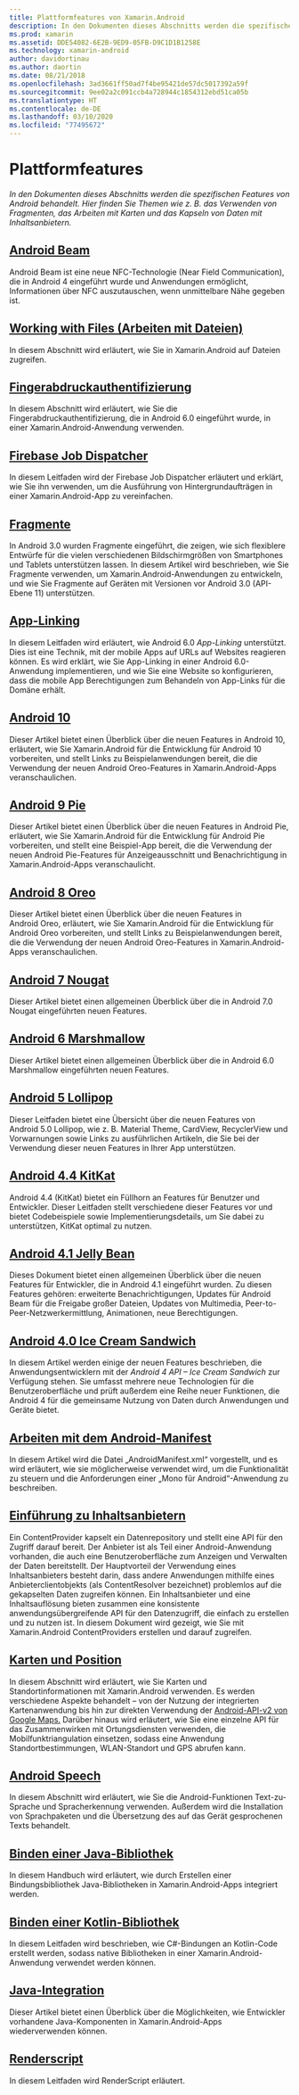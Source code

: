 ```yaml
---
title: Plattformfeatures von Xamarin.Android
description: In den Dokumenten dieses Abschnitts werden die spezifischen Features von Android behandelt. Hier finden Sie Themen wie z. B. das Verwenden von Fragmenten, das Arbeiten mit Karten und das Kapseln von Daten mit Inhaltsanbietern.
ms.prod: xamarin
ms.assetid: DDE54082-6E2B-9ED9-05FB-D9C1D1B1258E
ms.technology: xamarin-android
author: davidortinau
ms.author: daortin
ms.date: 08/21/2018
ms.openlocfilehash: 3ad3661ff50ad7f4be95421de57dc5017392a59f
ms.sourcegitcommit: 9ee02a2c091ccb4a728944c1854312ebd51ca05b
ms.translationtype: HT
ms.contentlocale: de-DE
ms.lasthandoff: 03/10/2020
ms.locfileid: "77495672"
---
```

# <a name="platform-features"></a>Plattformfeatures

_In den Dokumenten dieses Abschnitts werden die spezifischen Features von Android behandelt. Hier finden Sie Themen wie z. B. das Verwenden von Fragmenten, das Arbeiten mit Karten und das Kapseln von Daten mit Inhaltsanbietern._

## <a name="android-beam"></a>[Android Beam](~/android/platform/android-beam.md)

Android Beam ist eine neue NFC-Technologie (Near Field Communication), die in Android 4 eingeführt wurde und Anwendungen ermöglicht, Informationen über NFC auszutauschen, wenn unmittelbare Nähe gegeben ist.

## <a name="working-with-files"></a>[Working with Files (Arbeiten mit Dateien)](~/android/platform/files/index.md)

In diesem Abschnitt wird erläutert, wie Sie in Xamarin.Android auf Dateien zugreifen.

## <a name="fingerprint-authentication"></a>[Fingerabdruckauthentifizierung](~/android/platform/fingerprint-authentication/index.md)

In diesem Abschnitt wird erläutert, wie Sie die Fingerabdruckauthentifizierung, die in Android 6.0 eingeführt wurde, in einer Xamarin.Android-Anwendung verwenden.

## <a name="firebase-job-dispatcher"></a>[Firebase Job Dispatcher](~/android/platform/firebase-job-dispatcher.md)

In diesem Leitfaden wird der Firebase Job Dispatcher erläutert und erklärt, wie Sie ihn verwenden, um die Ausführung von Hintergrundaufträgen in einer Xamarin.Android-App zu vereinfachen.

## <a name="fragments"></a>[Fragmente](~/android/platform/fragments/index.md)

In Android 3.0 wurden Fragmente eingeführt, die zeigen, wie sich flexiblere Entwürfe für die vielen verschiedenen Bildschirmgrößen von Smartphones und Tablets unterstützen lassen. In diesem Artikel wird beschrieben, wie Sie Fragmente verwenden, um Xamarin.Android-Anwendungen zu entwickeln, und wie Sie Fragmente auf Geräten mit Versionen vor Android 3.0 (API-Ebene 11) unterstützen.

## <a name="app-linking"></a>[App-Linking](~/android/platform/app-linking.md)

In diesem Leitfaden wird erläutert, wie Android 6.0 _App-Linking_ unterstützt. Dies ist eine Technik, mit der mobile Apps auf URLs auf Websites reagieren können. Es wird erklärt, wie Sie App-Linking in einer Android 6.0-Anwendung implementieren, und wie Sie eine Website so konfigurieren, dass die mobile App Berechtigungen zum Behandeln von App-Links für die Domäne erhält.

## <a name="android-10"></a>[Android 10](~/android/platform/android-10.md)

Dieser Artikel bietet einen Überblick über die neuen Features in Android 10, erläutert, wie Sie Xamarin.Android für die Entwicklung für Android 10 vorbereiten, und stellt Links zu Beispielanwendungen bereit, die die Verwendung der neuen Android Oreo-Features in Xamarin.Android-Apps veranschaulichen.

## <a name="android-9-pie"></a>[Android 9 Pie](~/android/platform/pie.md)

Dieser Artikel bietet einen Überblick über die neuen Features in Android Pie, erläutert, wie Sie Xamarin.Android für die Entwicklung für Android Pie vorbereiten, und stellt eine Beispiel-App bereit, die die Verwendung der neuen Android Pie-Features für Anzeigeausschnitt und Benachrichtigung in Xamarin.Android-Apps veranschaulicht.

## <a name="android-8-oreo"></a>[Android 8 Oreo](~/android/platform/oreo.md)

Dieser Artikel bietet einen Überblick über die neuen Features in Android Oreo, erläutert, wie Sie Xamarin.Android für die Entwicklung für Android Oreo vorbereiten, und stellt Links zu Beispielanwendungen bereit, die die Verwendung der neuen Android Oreo-Features in Xamarin.Android-Apps veranschaulichen.

## <a name="android-7-nougat"></a>[Android 7 Nougat](~/android/platform/nougat.md)

Dieser Artikel bietet einen allgemeinen Überblick über die in Android 7.0 Nougat eingeführten neuen Features.

## <a name="android-6-marshmallow"></a>[Android 6 Marshmallow](~/android/platform/marshmallow.md)

Dieser Artikel bietet einen allgemeinen Überblick über die in Android 6.0 Marshmallow eingeführten neuen Features.

## <a name="android-5-lollipop"></a>[Android 5 Lollipop](~/android/platform/lollipop.md)

Dieser Leitfaden bietet eine Übersicht über die neuen Features von Android 5.0 Lollipop, wie z. B. Material Theme, CardView, RecyclerView und Vorwarnungen sowie Links zu ausführlichen Artikeln, die Sie bei der Verwendung dieser neuen Features in Ihrer App unterstützen.

## <a name="android-44-kitkat"></a>[Android 4.4 KitKat](~/android/platform/kitkat.md)

Android 4.4 (KitKat) bietet ein Füllhorn an Features für Benutzer und Entwickler. Dieser Leitfaden stellt verschiedene dieser Features vor und bietet Codebeispiele sowie Implementierungsdetails, um Sie dabei zu unterstützen, KitKat optimal zu nutzen.

## <a name="android-41-jelly-bean"></a>[Android 4.1 Jelly Bean](~/android/platform/jelly-bean.md)

Dieses Dokument bietet einen allgemeinen Überblick über die neuen Features für Entwickler, die in Android 4.1 eingeführt wurden. Zu diesen Features gehören: erweiterte Benachrichtigungen, Updates für Android Beam für die Freigabe großer Dateien, Updates von Multimedia, Peer-to-Peer-Netzwerkermittlung, Animationen, neue Berechtigungen.

## <a name="android-40-ice-cream-sandwich"></a>[Android 4.0 Ice Cream Sandwich](~/android/platform/ice-cream-sandwich.md)

In diesem Artikel werden einige der neuen Features beschrieben, die Anwendungsentwicklern mit der *Android 4 API – Ice Cream Sandwich* zur Verfügung stehen.
Sie umfasst mehrere neue Technologien für die Benutzeroberfläche und prüft außerdem eine Reihe neuer Funktionen, die Android 4 für die gemeinsame Nutzung von Daten durch Anwendungen und Geräte bietet.

## <a name="working-with-the-android-manifest"></a>[Arbeiten mit dem Android-Manifest](android-manifest.md)

In diesem Artikel wird die Datei „AndroidManifest.xml“ vorgestellt, und es wird erläutert, wie sie möglicherweise verwendet wird, um die Funktionalität zu steuern und die Anforderungen einer „Mono für Android“-Anwendung zu beschreiben.

## <a name="introduction-to-content-providers"></a>[Einführung zu Inhaltsanbietern](~/android/platform/content-providers/index.md)

Ein ContentProvider kapselt ein Datenrepository und stellt eine API für den Zugriff darauf bereit. Der Anbieter ist als Teil einer Android-Anwendung vorhanden, die auch eine Benutzeroberfläche zum Anzeigen und Verwalten der Daten bereitstellt. Der Hauptvorteil der Verwendung eines Inhaltsanbieters besteht darin, dass andere Anwendungen mithilfe eines Anbieterclientobjekts (als ContentResolver bezeichnet) problemlos auf die gekapselten Daten zugreifen können. Ein Inhaltsanbieter und eine Inhaltsauflösung bieten zusammen eine konsistente anwendungsübergreifende API für den Datenzugriff, die einfach zu erstellen und zu nutzen ist. In diesem Dokument wird gezeigt, wie Sie mit Xamarin.Android ContentProviders erstellen und darauf zugreifen.

## <a name="maps-and-location"></a>[Karten und Position](~/android/platform/maps-and-location/index.md)

In diesem Abschnitt wird erläutert, wie Sie Karten und Standortinformationen mit Xamarin.Android verwenden. Es werden verschiedene Aspekte behandelt – von der Nutzung der integrierten Kartenanwendung bis hin zur direkten Verwendung der [Android-API-v2 von Google Maps.](https://developers.google.com/maps/documentation/android/) Darüber hinaus wird erläutert, wie Sie eine einzelne API für das Zusammenwirken mit Ortungsdiensten verwenden, die Mobilfunktriangulation einsetzen, sodass eine Anwendung Standortbestimmungen, WLAN-Standort und GPS abrufen kann.

## <a name="android-speech"></a>[Android Speech](~/android/platform/speech.md)

In diesem Abschnitt wird erläutert, wie Sie die Android-Funktionen Text-zu-Sprache und Spracherkennung verwenden. Außerdem wird die Installation von Sprachpaketen und die Übersetzung des auf das Gerät gesprochenen Texts behandelt.

## <a name="binding-a-java-library"></a>[Binden einer Java-Bibliothek](binding-java-library/index.md)

In diesem Handbuch wird erläutert, wie durch Erstellen einer Bindungsbibliothek Java-Bibliotheken in Xamarin.Android-Apps integriert werden.

## <a name="bind-a-kotlin-library"></a>[Binden einer Kotlin-Bibliothek](binding-kotlin-library/index.md)

In diesem Leitfaden wird beschrieben, wie C#-Bindungen an Kotlin-Code erstellt werden, sodass native Bibliotheken in einer Xamarin.Android-Anwendung verwendet werden können.

## <a name="java-integration"></a>[Java-Integration](java-integration/index.md)

Dieser Artikel bietet einen Überblick über die Möglichkeiten, wie Entwickler vorhandene Java-Komponenten in Xamarin.Android-Apps wiederverwenden können.

## <a name="renderscript"></a>[Renderscript](renderscript.md)

In diesem Leitfaden wird RenderScript erläutert.
